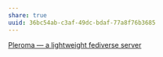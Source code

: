 ```yaml
---
share: true
uuid: 36bc54ab-c3af-49dc-bdaf-77a8f76b3685
---
```

[Pleroma — a lightweight fediverse server](https://pleroma.social/)
